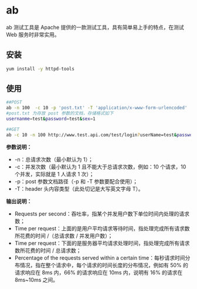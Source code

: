 # ab

ab 测试工具是 Apache 提供的一款测试工具，具有简单易上手的特点，在测试 Web 服务时非常实用。

## 安装

```sh
yum install -y httpd-tools
```

## 使用

```sh
##POST
ab -n 100  -c 10 -p 'post.txt' -T 'application/x-www-form-urlencoded' 'http://test.api.com/test/register'
#post.txt 为存放 post 参数的文档，存储格式如下
usernanme=test&password=test&sex=1

##GET
ab -c 10 -n 100 http://www.test.api.com/test/login?userName=test&password=test

```

**参数说明：**

- -n：总请求次数（最小默认为 1）；
- -c：并发次数（最小默认为 1 且不能大于总请求次数，例如：10 个请求，10 个并发，实际就是 1 人请求 1 次）；
- -p：post 参数文档路径（-p 和 -T 参数要配合使用）；
- -T：header 头内容类型（此处切记是大写英文字母 T）。

**输出说明：**

- Requests per second：吞吐率，指某个并发用户数下单位时间内处理的请求数；
- Time per request：上面的是用户平均请求等待时间，指处理完成所有请求数所花费的时间 /（总请求数 / 并发用户数）；
- Time per request：下面的是服务器平均请求处理时间，指处理完成所有请求数所花费的时间 / 总请求数；
- Percentage of the requests served within a certain time：每秒请求时间分布情况，指在整个请求中，每个请求的时间长度的分布情况，例如有 50% 的请求响应在 8ms 内，66% 的请求响应在 10ms 内，说明有 16% 的请求在 8ms~10ms 之间。


